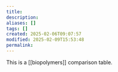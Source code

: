 ```yaml
---
title: 
description: 
aliases: []
tags: []
created: 2025-02-06T09:07:57
modified: 2025-02-09T15:53:48
permalink:
---
```


This is a [[biopolymers]] comparison table.
